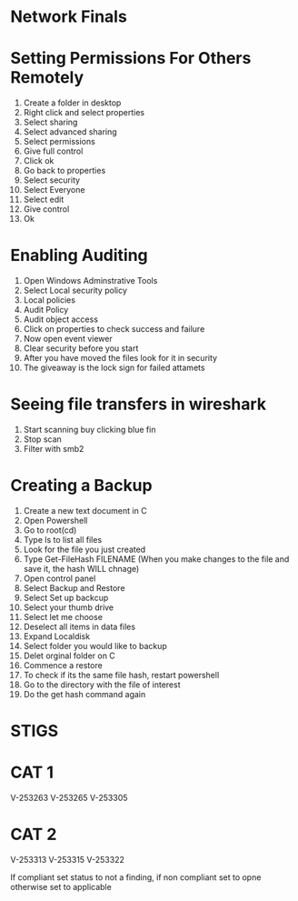 # Network Finals

# Setting Permissions For Others Remotely

1. Create a folder in desktop
2. Right click and select properties
3. Select sharing
4. Select advanced sharing
5. Select permissions
6. Give full control
7. Click ok
8. Go back to properties
9. Select security
10. Select Everyone
11. Select edit
12. Give control
12. Ok


# Enabling Auditing

1. Open Windows Adminstrative Tools
2. Select Local security policy
3. Local policies
4. Audit Policy
5. Audit object access
6. Click on properties to check success and failure
7. Now open event viewer
8. Clear security before you start
9. After you have moved the files look for it in security
10. The giveaway is the lock sign for failed attamets


# Seeing file transfers in wireshark

1. Start scanning buy clicking blue fin
3. Stop scan
3. Filter with smb2

# Creating a Backup

1. Create a new text document in C
2. Open Powershell
3. Go to root(cd\)
4. Type ls to list all files
5. Look for the file you just created
6. Type Get-FileHash FILENAME (When you make changes to the file and save it, the hash WILL chnage)
7. Open control panel
8. Select Backup and Restore
9. Select Set up backcup
10. Select your thumb drive
11. Select let me choose
12. Deselect all items in data files
13. Expand Localdisk
14. Select folder you would like to backup
15. Delet orginal folder on C
16. Commence a restore
17. To check if its the same file hash, restart powershell
18. Go to the directory with the file of interest
19. Do the get hash command again


# STIGS

# CAT 1

V-253263
V-253265
V-253305

# CAT 2

V-253313
V-253315
V-253322

If compliant set status to not a finding, if non compliant set to opne otherwise set to applicable
